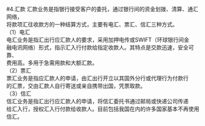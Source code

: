 #4.汇款
 汇款业务是指银行接受客户的委托，通过银行间的资金划拨、清算、通汇网络，<br />
    将款项汇往收款方的一种结算方式，主要有电汇、票汇、信汇三种方式。<br />
    （1）电汇<br />
    电汇业务是指汇出行应汇款人的要求，采用加押电传或SWIFT（环球银行间金<br />
    融电讯网络）形式，指示汇入行付款给指定收款人。其特点是交款迅速，安全可靠、<br />
    费用高。多用于急需用款和大额汇款。<br />
    （2）票汇<br />
    票汇业务是指应汇款人的申请，由汇出行开立以其国外分行或代理行为付款行<br />
    的汇票，交由汇款人自行寄送或亲自携带出国，凭票取款。<br />
    （3）信汇<br />
    信汇业务是指汇出行应汇款人的申请，将信汇委托书通过邮局或快递公司传递<br />
    给汇入行，授权汇入行付款给收款人。目前包括我国在内的许多国家基本不再使用<br />
  信汇。